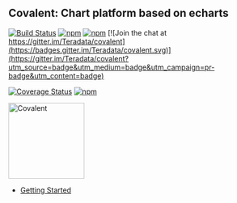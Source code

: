 ## Covalent: Chart platform based on echarts

[![Build Status](https://travis-ci.org/Teradata/covalent-echarts.svg?branch=develop)](https://travis-ci.org/Teradata/covalent-echarts)
[![npm](https://img.shields.io/npm/v/%40covalent/echarts.svg)](https://www.npmjs.com/package/@covalent/echarts)
[![npm](https://img.shields.io/npm/v/%40covalent/echarts/next.svg)](https://www.npmjs.com/package/@covalent/echarts/v/next)
[![Join the chat at https://gitter.im/Teradata/covalent](https://badges.gitter.im/Teradata/covalent.svg)](https://gitter.im/Teradata/covalent?utm_source=badge&utm_medium=badge&utm_campaign=pr-badge&utm_content=badge)

[![Coverage Status](https://coveralls.io/repos/github/Teradata/covalent-echarts/badge.svg)](https://coveralls.io/github/Teradata/covalent-echarts)
[![npm](https://img.shields.io/npm/l/@covalent/echarts.svg)](LICENSE)

<img alt="Covalent" src="https://gitcdn.link/repo/Teradata/covalent/develop/src/assets/icons/covalent.svg" width="150">

* [Getting Started](src/platform/echarts/README.md)
